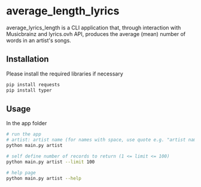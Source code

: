 # average_length_lyrics

average_lyrics_length is a CLI application that, through interaction with Musicbrainz and lyrics.ovh API, produces the average
(mean) number of words in an artist's songs.

## Installation

Please install the required libraries if necessary

```bash
pip install requests
pip install typer
```

## Usage

In the app folder 

```bash
# run the app
# artist: artist name (for names with space, use quote e.g. "artist name")
python main.py artist

# self define number of records to return (1 <= limit <= 100)
python main.py artist --limit 100

# help page
python main.py artist --help

```